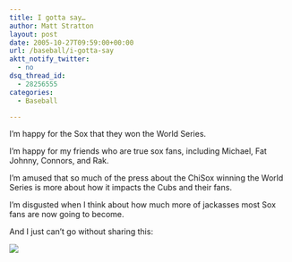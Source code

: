 ```yaml
---
title: I gotta say…
author: Matt Stratton
layout: post
date: 2005-10-27T09:59:00+00:00
url: /baseball/i-gotta-say
aktt_notify_twitter:
  - no
dsq_thread_id:
  - 28256555
categories:
  - Baseball

---
```

I&#8217;m happy for the Sox that they won the World Series.

I&#8217;m happy for my friends who are true sox fans, including Michael, Fat Johnny, Connors, and Rak.

I&#8217;m amused that so much of the press about the ChiSox winning the World Series is more about how it impacts the Cubs and their fans.

I&#8217;m disgusted when I think about how much more of jackasses most Sox fans are now going to become.

And I just can&#8217;t go without sharing this:

![][1]

 [1]: https://img.photobucket.com/albums/v417/marisanofx/whitesoxfans5jg.png